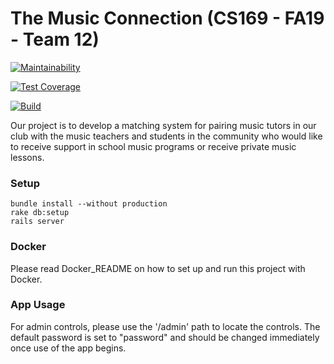 # The Music Connection (CS169 - FA19 - Team 12)

[![Maintainability](https://api.codeclimate.com/v1/badges/f4312e27919640b161a7/maintainability)](https://codeclimate.com/github/jie-luo/The-Music-Connection/maintainability)

[![Test Coverage](https://api.codeclimate.com/v1/badges/f4312e27919640b161a7/test_coverage)](https://codeclimate.com/github/jie-luo/The-Music-Connection/test_coverage)

[![Build](https://travis-ci.org/jie-luo/The-Music-Connection.svg?branch=master)](https://travis-ci.org/jie-luo/The-Music-Connection)

Our project is to develop a matching system for pairing music tutors in our club with the music teachers and students in the community who would like to receive support in school music programs or receive private music lessons.

### Setup

```
bundle install --without production
rake db:setup
rails server
```

### Docker

Please read Docker_README on how to set up and run this project with Docker.

### App Usage

For admin controls, please use the '/admin' path to locate the controls. The default password is set to "password" and should be changed immediately once use of the app begins. 
